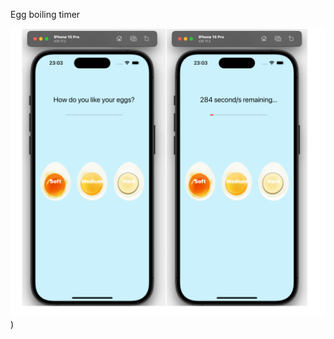 Egg boiling timer

![Egg timer app](https://github.com/r-v-slv/EggTimer-iOS13/blob/32fbb6643bac0d344d9926e951008f93d819e323/Egg.png))


